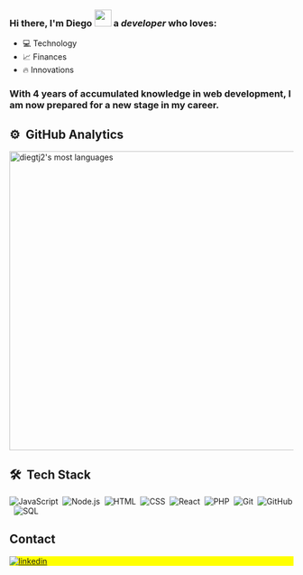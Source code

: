 ### Hi there, I'm Diego <img src="https://raw.githubusercontent.com/kaueMarques/kaueMarques/master/hi.gif" height="30px" style="max-width: 100%; display: inline-block;" data-target="animated-image.originalImage"> a *developer* who loves:
- 💻 Technology
- 📈 Finances
- 🔥 Innovations

### With 4 years of accumulated knowledge in web development, I am now prepared for a new stage in my career.

## ⚙️ &nbsp;GitHub Analytics

<p align="left">
<img width="530em" src="https://github-readme-stats.vercel.app/api/top-langs/?username=diegtj2&layout=compact&theme=vision-friendly-dark" alt="diegtj2's most languages"/>
</p>

## 🛠 &nbsp;Tech Stack

![JavaScript](https://img.shields.io/badge/-JavaScript-05122A?style=flat&logo=javascript)&nbsp;
![Node.js](https://img.shields.io/badge/-Node.js-05122A?style=flat&logo=node.js)&nbsp;
![HTML](https://img.shields.io/badge/-HTML-05122A?style=flat&logo=HTML5)&nbsp;
![CSS](https://img.shields.io/badge/-CSS-05122A?style=flat&logo=CSS3&logoColor=1572B6)&nbsp;
![React](https://img.shields.io/badge/-React-05122A?style=flat&logo=react)&nbsp;
![PHP](https://img.shields.io/badge/-PHP-05122A?style=flat&logo=php)&nbsp;
![Git](https://img.shields.io/badge/-Git-05122A?style=flat&logo=git)&nbsp;
![GitHub](https://img.shields.io/badge/-GitHub-05122A?style=flat&logo=github)&nbsp;
![SQL](https://img.shields.io/badge/-SQL-05122A?style=flat&logo=mysql)&nbsp;

## Contact

<p align="left" style="background:yellow">
<a href="https://linkedin.com/in/maykbrito](https://www.linkedin.com/in/diego-janu%C3%A1rio-67276515b/" target="_blank">
  <img align="center" src="https://img.shields.io/badge/-DiegoJanuario-05122A?style=flat&logo=linkedin" alt="linkedin"/>
</a>
</p>
